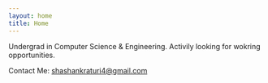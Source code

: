 ```yaml
---
layout: home
title: Home
---
```


Undergrad in Computer Science & Engineering. Activily looking for wokring opportunities.

Contact Me: [shashankraturi4@gmail.com](mailto:shashankraturi4@gmail.com)